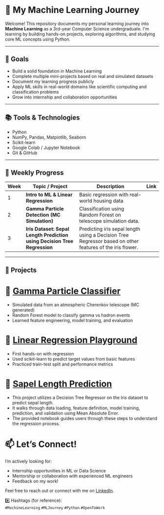 # 🧠 My Machine Learning Journey

Welcome! This repository documents my personal learning journey into **Machine Learning** as a 3rd-year Computer Science undergraduate. I'm learning by building hands-on projects, exploring algorithms, and studying core ML concepts using Python.

---

## 🚀 Goals
- Build a solid foundation in Machine Learning
- Complete multiple mini-projects based on real and simulated datasets
- Document my learning progress publicly
- Apply ML skills in real-world domains like scientific computing and classification problems
- Grow into internship and collaboration opportunities

---

## 📚 Tools & Technologies
- Python
- NumPy, Pandas, Matplotlib, Seaborn
- Scikit-learn
- Google Colab / Jupyter Notebook
- Git & GitHub

---

## 📅 Weekly Progress

| Week | Topic / Project | Description | Link |
|------|------------------|-------------|------|
| 1 | **Intro to ML & Linear Regression** | Basic regression with real-world housing data |
| 2 | **Gamma Particle Detection (MC Simulation)** | Classification using Random Forest on telescope simulation data. |
| 3 | **Iris Dataset: Sepal Length Prediction using Decision Tree Regression**| Predicting iris sepal length using a Decision Tree Regressor based on other features of the iris flower. |
---

## 📂 Projects

# 🔹 [Gamma Particle Classifier](Gamma_Particle_Detection.ipynb)
- Simulated data from an atmospheric Cherenkov telescope (MC generated)
- Random Forest model to classify gamma vs hadron events
- Learned feature engineering, model training, and evaluation

# 🔹 [Linear Regression Playground](link)
- First hands-on with regression
- Used scikit-learn to predict target values from basic features
- Practiced train-test split and performance metrics

# 🔹 [Sapel Length Prediction](Iris_Dataset.ipynb)
- This project utilizes a Decision Tree Regressor on the Iris dataset to predict sepal length.
- It walks through data loading, feature definition, model training, prediction, and validation using Mean Absolute Error.
- The provided notebook guides users through these steps to understand the regression process.

# 📫 Let’s Connect!
I’m actively looking for:
- Internship opportunities in ML or Data Science
- Mentorship or collaboration with experienced ML engineers
- Feedback on my work!

Feel free to reach out or connect with me on [LinkedIn](https://www.linkedin.com/in/obafemi-ayo-soremi-6962b2309/).

#️⃣ Hashtags (for reference):  
`#MachineLearning` `#MLJourney` `#Python` `#OpenToWork` 
